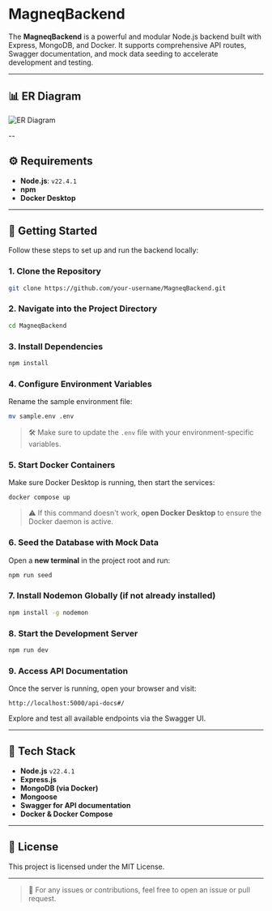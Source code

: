 # MagneqBackend

The **MagneqBackend** is a powerful and modular Node.js backend built with Express, MongoDB, and Docker. It supports comprehensive API routes, Swagger documentation, and mock data seeding to accelerate development and testing.

---

## 📊 ER Diagram

![ER Diagram](assets/er-diagram.png)

--

## ⚙️ Requirements

- **Node.js**: `v22.4.1`
- **npm**
- **Docker Desktop**

---

## 🚀 Getting Started

Follow these steps to set up and run the backend locally:

### 1. Clone the Repository

```bash
git clone https://github.com/your-username/MagneqBackend.git
```

### 2. Navigate into the Project Directory

```bash
cd MagneqBackend
```

### 3. Install Dependencies

```bash
npm install
```

### 4. Configure Environment Variables

Rename the sample environment file:

```bash
mv sample.env .env
```

> 🛠️ Make sure to update the `.env` file with your environment-specific variables.

### 5. Start Docker Containers

Make sure Docker Desktop is running, then start the services:

```bash
docker compose up
```

> ⚠️ If this command doesn't work, **open Docker Desktop** to ensure the Docker daemon is active.

### 6. Seed the Database with Mock Data

Open a **new terminal** in the project root and run:

```bash
npm run seed
```

### 7. Install Nodemon Globally (if not already installed)

```bash
npm install -g nodemon
```

### 8. Start the Development Server

```bash
npm run dev
```

### 9. Access API Documentation

Once the server is running, open your browser and visit:

```
http://localhost:5000/api-docs#/
```

Explore and test all available endpoints via the Swagger UI.

---

## 🧪 Tech Stack

- **Node.js** `v22.4.1`
- **Express.js**
- **MongoDB (via Docker)**
- **Mongoose**
- **Swagger for API documentation**
- **Docker & Docker Compose**

---

## 📝 License

This project is licensed under the MIT License.

---

> 💬 For any issues or contributions, feel free to open an issue or pull request.
